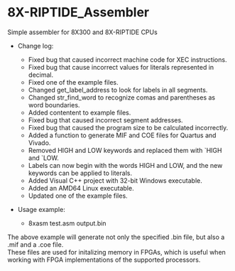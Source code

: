 # 8X-RIPTIDE_Assembler
Simple assembler for 8X300 and 8X-RIPTIDE CPUs  

* Change log:  
  * Fixed bug that caused incorrect machine code for XEC instructions.  
  * Fixed bug that cause incorrect values for literals represented in decimal.  
  * Fixed one of the example files.  
  * Changed get_label_address to look for labels in all segments.  
  * Changed str_find_word to recognize comas and parentheses as word boundaries.  
  * Added contentent to example files.  
  * Fixed bug that caused incorrect segment addresses.  
  * Fixed bug that caused the program size to be calculated incorrectly.  
  * Added a function to generate MIF and COE files for Quartus and Vivado.  
  * Removed HIGH and LOW keywords and replaced them with \`HIGH and \`LOW.  
   * Labels can now begin with the words HIGH and LOW, and the new keywords can be applied to literals.  
  * Added Visual C++ project with 32-bit Windows executable.  
  * Added an AMD64 Linux executable.  
  * Updated one of the example files.  

* Usage example:  
  * 8xasm test.asm output.bin  

The above example will generate not only the specified .bin file, but also a .mif and a .coe file.  
These files are used for initalizing memory in FPGAs, which is useful when working with FPGA implementations of the supported processors.  
